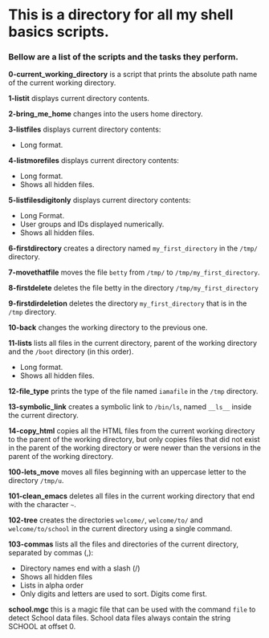 # This is a directory for all my shell basics scripts.

### Bellow are a list of the scripts and the tasks they perform.

__0-current_working_directory__ is a script that prints the absolute path name of the current working directory.

__1-listit__ displays current directory contents.

__2-bring_me_home__ changes into the users home directory.

__3-listfiles__ displays current directory contents:
* Long format.

__4-listmorefiles__ displays current directory contents: 
* Long format.
* Shows all hidden files.

__5-listfilesdigitonly__ displays current directory contents:
* Long Format.
* User groups and IDs displayed numerically.
* Shows all hidden files.

__6-firstdirectory__ creates a directory named `my_first_directory` in the `/tmp/` directory.

__7-movethatfile__ moves the file `betty` from `/tmp/` to `/tmp/my_first_directory`.

__8-firstdelete__ deletes the file betty in the directory `/tmp/my_first_directory`

__9-firstdirdeletion__ deletes the directory `my_first_directory` that is in the `/tmp` directory.

__10-back__ changes the working directory to the previous one.

__11-lists__ lists all files in the current directory, parent of the working directory and the `/boot` directory (in this order).
* Long format.
* Shows all hidden files.

__12-file_type__ prints the type of the file named `iamafile` in the `/tmp` directory.

__13-symbolic_link__ creates a symbolic link to `/bin/ls`, named `__ls__` inside the current directory.

__14-copy_html__ copies all the HTML files from the current working directory to the parent of the working directory, but only copies files that did not exist in the parent of the working directory or were newer than the versions in the parent of the working directory.

__100-lets_move__ moves all files beginning with an uppercase letter to the directory `/tmp/u`. 

__101-clean_emacs__ deletes all files in the current working directory that end with the character `~`.

__102-tree__ creates the directories `welcome/`, `welcome/to/` and `welcome/to/school` in the current directory using a single command.

__103-commas__ lists all the files and directories of the current directory, separated by commas (,):
* Directory names end with a slash (/)
* Shows all hidden files
* Lists in alpha order
* Only digits and letters are used to sort. Digits come first.

__school.mgc__ this is a magic file that can be used with the command `file` to detect School data files. School data files always contain the string SCHOOL at offset 0.


